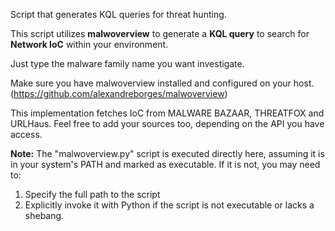 Script that generates KQL queries for threat hunting.

This script utilizes **malwoverview** to generate a **KQL query** to search for **Network IoC** within your environment.

Just type the malware family name you want investigate.

Make sure you have malwoverview installed and configured on your host. (https://github.com/alexandreborges/malwoverview)

This implementation fetches IoC from MALWARE BAZAAR, THREATFOX and URLHaus. Feel free to add your sources too, depending on the API you have access.

**Note:** The "malwoverview.py" script is executed directly here, assuming it is in your system's PATH
and marked as executable. If it is not, you may need to:
1. Specify the full path to the script
2. Explicitly invoke it with Python if the script is not executable or lacks a shebang.
